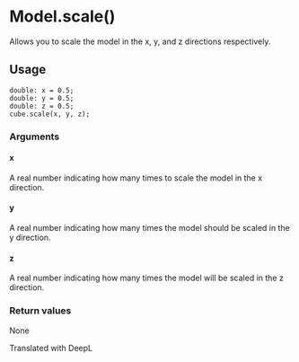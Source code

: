 # Model.scale()

Allows you to scale the model in the x, y, and z directions respectively.

## Usage

```
double: x = 0.5;
double: y = 0.5;
double: z = 0.5;
cube.scale(x, y, z);
```

### Arguments

#### x

A real number indicating how many times to scale the model in the x direction.

#### y

A real number indicating how many times the model should be scaled in the y direction.

#### z

A real number indicating how many times the model will be scaled in the z direction.

### Return values

None

Translated with DeepL
